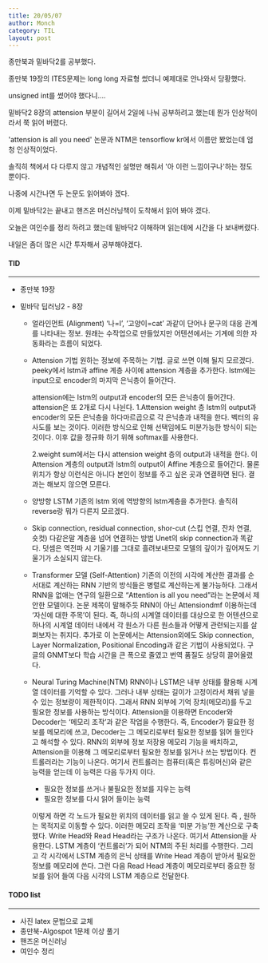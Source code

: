 ```yaml
---
title: 20/05/07
author: Monch
category: TIL
layout: post
---
```








종만북과 밑바닥2를 공부했다. 

종만북 19장의 ITES문제는 long long 자료형 썼더니 예제대로 안나와서 당황했다.

unsigned int를 썼어야 했다니....

밑바닥2 8장의 attension 부분이 길어서 2일에 나눠 공부하려고 했는데 뭔가 인상적이라서 쭉 읽어 버렸다.

'attension is all you need' 논문과 NTM은 tensorflow kr에서 이름만 봤었는데 엄청 인상적이었다.

솔직히 책에서 다 다루지 않고 개념적인 설명만 해줘서 '아 이런 느낌이구나'하는 정도 뿐이다.

나중에 시간나면 두 논문도 읽어봐야 겠다.

이제 밑바닥2는 끝내고 핸즈온 머신러닝책이 도착해서 읽어 봐야 겠다.

오늘은 여인수를 정리 하려고 했는데 밑바닥2 이해하며 읽는데에 시간을 다 보내버렸다.

내일은 좀더 많은 시간 투자해서 공부해야겠다.



#### TID

---

- 종만북 19장

- 밑바닥 딥러닝2 - 8장

  - 얼라인먼트 (Alignment) 
    ‘나=I’, ‘고양이=cat’ 과같이 단어나 문구의 대응 관계를 나타내는 정보. 원래는 수작업으로 만들었지만 어텐션에서는 기계에 의한 자동화라는 흐름이 되었다.

  - Attension 기법
    원하는 정보에 주목하는 기법. 글로 쓰면 이해 될지 모르겠다. peeky에서 lstm과 affine 계층 사이에 attension 계층을 추가한다. lstm에는 input으로 encoder의 마지막 은닉층이 들어간다.

    attension에는 lstm의 output과 encoder의 모든 은닉층이 들어간다.
    attension은 또 2개로 다시 나뉜다.
    1.Attension weight 층
    lstm의 output과 encoder의 모든 은닉층을 하다마르곱으로 각 은닉층과 내적을 한다. 벡터의 유사도를 보는 것이다. 이러한 방식으로 인해 선택임에도 미분가능한 방식이 되는 것이다. 이후 값을 정규화 하기 위해 softmax를 사용한다.

    2.weight sum에서는 다시 attension weight 층의 output과 내적을 한다. 
    이 Attension 계층의 output과 lstm의 output이 Affine 계층으로 들어간다.
    물론 위치가 항상 이런식은 아니다 본인이 정보를 주고 싶은 곳과 연결하면 된다. 결과는 해보지 않으면 모른다.

  - 양방향 LSTM
    기존의 lstm 외에 역방향의 lstm계층을 추가한다. 솔직히 reverse랑 뭐가 다른지 모르겠다.

  - Skip connection, residual connection, shor-cut (스킵 연결, 잔차 연결, 숏컷) 다같은말
    계층을 넘어 연결하는 방법 Unet의 skip connection과 똑같다.
    덧셈은 역전파 시 기울기를 그대로 흘려보내므로 모델의 깊이가 깊어져도 기울기가 소실되지 않는다.

  - Transformer 모델 (Self-Attention) 
    기존의 이전의 시각에 계산한 결과를 순서대로 계산하는 RNN 기반의 방식들은 병렬로 계산하는게 불가능하다. 그래서 RNN을 없애는 연구의 일환으로 “Attention is all you need”라는 논문에서 제안한 모델이다. 논문 제목이 말해주듯 RNN이 아닌 Attensiondmf 이용하는데 ‘자신에 대한 주목’이 된다. 즉, 하나의 시계열 데이터를 대상으로 한 어텐션으로 하나의 시계열 데이터 내에서 각 원소가 다른 원소들과 어떻게 관련되는지를 살펴보자는 취지다. 추가로 이 논문에서는 Attension외에도 Skip connection, Layer Normalization, Positional Encoding과 같은 기법이 사용되었다.
    구글의 GNMT보다 학습 시간을 큰 폭으로 줄였고 번역 품질도 상당히 끌어올렸다.

  - Neural Turing Machine(NTM)
    RNN이나 LSTM은 내부 상태를 활용해 시계열 데이터를 기억할 수 있다. 그러나 내부 상태는 길이가 고정이라서 채워 넣을 수 있는 정보량이 제한적이다. 그래서 RNN 외부에 기억 장치(메모리)를 두고 필요한 정보를 사용하는 방식이다.
    Attension을 이용하면 Encoder와 Decoder는 ‘메모리 조작’과 같은 작업을 수행한다. 즉, Encoder가 필요한 정보를 메모리에 쓰고, Decoder는 그 메모리로부터 필요한 정보를 읽어 들인다고 해석할 수 있다.
    RNN의 외부에 정보 저장용 메모리 기능을 배치하고, Attension을 이용해 그 메모리로부터 필요한 정보를 읽거나 쓰는 방법이다. 
    컨트롤러라는 기능이 나온다. 여기서 컨트롤러는 컴퓨터(혹은 튜링머신)와 같은 능력을 얻는데 이 능력은 다음 두가지 이다.

    - 필요한 정보를 쓰거나 불필요한 정보를 지우는 능력
    - 필요한 정보를 다시 읽어 들이는 능력

    이렇게 하면 각 노드가 필요한 위치의 데이터를 읽고 쓸 수 있게 된다. 즉 , 원하는 목적지로 이동할 수 있다. 이러한 메모리 조작을 ‘미분 가능’한 계산으로 구축했다.
    Write Head와 Read Head라는 구조가 나온다. 여기서 Attension을 사용한다. LSTM 계층이 ‘컨트롤러’가 되어 NTM의 주된 처리를 수행한다. 그리고 각 시각에서 LSTM 계층의 은닉 상태를 Write Head 계층이 받아서 필요한 정보를 메모리에 쓴다. 그런 다음 Read Head 계층이 메모리로부터 중요한 정보를 읽어 들여 다음 시각의 LSTM 계층으로 전달한다. 



#### TODO list

---

- 사진 latex 문법으로 교체
- 종만북-Algospot 1문제 이상 풀기
- 핸즈온 머신러닝
- 여인수 정리

  

